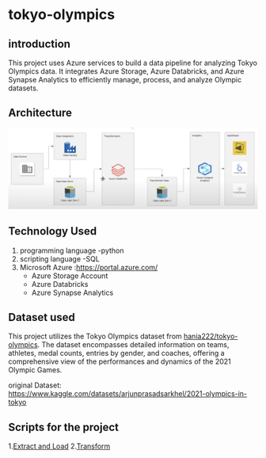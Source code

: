 # tokyo-olympics
## introduction 
This project uses Azure services to build a data pipeline for analyzing Tokyo Olympics data. It integrates Azure Storage, Azure Databricks, and Azure Synapse Analytics to efficiently manage, process, and analyze Olympic datasets.

## Architecture 
![project_architecture](Images/architecture.png)

## Technology Used 
1. programming language -python
2. scripting language -SQL
3. Microsoft Azure :https://portal.azure.com/
   - Azure Storage Account
   - Azure Databricks
   - Azure Synapse Analytics

## Dataset used 
This project utilizes the Tokyo Olympics dataset from [hania222/tokyo-olympics](https://github.com/hania222/tokyo-olympics/tree/main). The dataset encompasses detailed information on teams, athletes, medal counts, entries by gender, and coaches, offering a comprehensive view of the performances and dynamics of the 2021 Olympic Games.

original Dataset: https://www.kaggle.com/datasets/arjunprasadsarkhel/2021-olympics-in-tokyo 

## Scripts for the project
1.[Extract and Load](Images/pipline.PNG.png)
2.[Transform](https://github.com/hania222/tokyo-olympics/blob/main/Notebook%202024-09-08%2015_39_12.ipynb)
 


